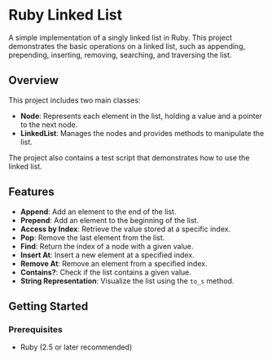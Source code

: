 # Ruby Linked List

A simple implementation of a singly linked list in Ruby. This project demonstrates the basic operations on a linked list, such as appending, prepending, inserting, removing, searching, and traversing the list.

## Overview

This project includes two main classes:

- **Node**: Represents each element in the list, holding a value and a pointer to the next node.
- **LinkedList**: Manages the nodes and provides methods to manipulate the list.

The project also contains a test script that demonstrates how to use the linked list.

## Features

- **Append**: Add an element to the end of the list.
- **Prepend**: Add an element to the beginning of the list.
- **Access by Index**: Retrieve the value stored at a specific index.
- **Pop**: Remove the last element from the list.
- **Find**: Return the index of a node with a given value.
- **Insert At**: Insert a new element at a specified index.
- **Remove At**: Remove an element from a specified index.
- **Contains?**: Check if the list contains a given value.
- **String Representation**: Visualize the list using the `to_s` method.

## Getting Started

### Prerequisites

- Ruby (2.5 or later recommended)

